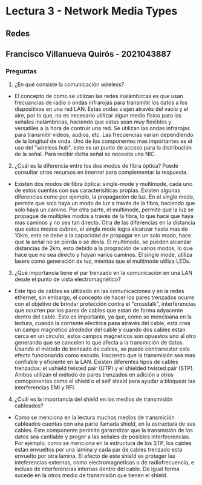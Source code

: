 # Lectura 3 - Network Media Types

## Redes 

## Francisco Villanueva Quirós - 2021043887

### Preguntas

1. ¿En qué consiste la comunicación wireless?

- El concepto de como se utilizan las redes inalámbircas es que usan frecuancias de radio o ondas infrarojas para transmitir los datos a los dispositivos en una red LAN. Estas ondas viajan através del vacio y el aire, por lo que, no es necesario utilizar algun medio físico para las señales inalámbricas, haciendo que estas sean muy flexibles y versatiles a la hora de contruir una red. Se utilizan las ondas infrarojas para transmitir videos, audios, etc. Las frecuencias varian dependiendo de la longitud de onda. Uno de los componentes mas importantes es el uso del "wireless hub", este es un punto de acceso para la distribución de la señal. Para recibir dicha señal se necesita una NIC. 

2. ¿Cuál es la diferencia entre los dos modos de fibra óptica? Puede consultar otros recursos en internet para complementar la respuesta.

- Existen dos modos de fibra óptica: single-mode y multimode, cada uno de estos cuentas con sus caracterisiticas propias. Existen algunas diferencias como por ejemplo, la propagación de luz. En el single mode, permite que solo haya un modo de luz a través de la fibra, haciendo que solo haya un camino. Por otra parte, el multimode, permite que la luz se propague de multiples modos a través de la fibra, lo que hace que haya mas caminos y no sea tan directo. Otra de las diferencias en la distancia que estos modos cubren, el single mode logra alcanzar hasta mas de 10km, esto se debe a la capacidad de propagar en un solo modo, hace que la señal no se pierda o se devía. El multimode, se pueden alcanzar distancias de 2km, esto debido a la progración de varios modos, lo que hace que no sea directo y hayan varios caminos. El single mode, utiliza lasers como generación de luz, mientas que el multimode utiliza LEDs. 

3. ¿Qué importancia tiene el par trenzado en la comunicación en una LAN desde el punto de vista electromagnético?

- Este tipo de cables es utilizado en las comunicaciones y en la redes ethernet, sin embargo, el concepto de hacer los pares trenzados ocurre con el objetivo de brindar protección contra el "crosstalk", interferencias que ocurren por los pares de cables que estan de forma adyacente dentro del cable. Esto es importante, ya que, como se mencioana en la lectura, cuando la corriente electrica pasa através del cable, esta crea un campo magnetico alrededor del cable y cuando dos cables estan cerca en un circuito, estos campos magneticos son opuestos uno al otro generando que se cancelen lo que afecta a la transmición de datos. Usando el método de trenzado de cables, se puede contrarrestar este efecto funcionando como escudo. Haciendo que la transmisión sea mas confiable y eficiente en la LAN. Existen diferentes tipos de cables trenzados: el ushield twisted pair (UTP) y el shielded twisted pair (STP). Ambos utilizan el método de pares trenzados en adición a otros comoponentes como el shield o el self shield para ayudar a bloquear las interferencias EMI y RFI. 

4. ¿Cuál es la importancia del shield en los medios de transmisión cableados?

- Como se menciona en la lectura muchos medios de transmición cableados cuentas con una parte llamada shield, en la estructura de sus cables. Este componente perimite garazntizar que la transmisión de los datos sea canfiable y proger a las señales de posibles interfecrencias. Por ejemplo, como se menciona en la estructura de los STP, los cables estan envueltos por una lamina y cada par de cables trenzado esta envuelto por otra lamina. El efecto de este shield es proteger las inteferencias externas, como electromagneticas o de radiofrecuencia, e incluso de interferencias internas dentro del cable. De igual forma sucede en la otros medio de transmisión que tienen el shield. 

